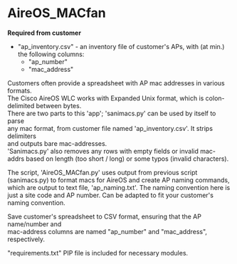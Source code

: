 # AireOS_MACfan
**Required from customer**
* "ap_inventory.csv" - an inventory file of customer's APs, with (at min.) the following columns:
  * "ap_number"
  * "mac_address"
  
Customers often provide a spreadsheet with AP mac addresses in various formats.    
The Cisco AireOS WLC works with Expanded Unix format, which is colon-delimited between bytes.   
There are two parts to this 'app'; 'sanimacs.py' can be used by itself to parse    
any mac format, from customer file named 'ap_inventory.csv'. It strips delimiters  
and outputs bare mac-addresses.                                                     
'Sanimacs.py' also removes any rows with empty fields or invalid mac-addrs based on
length (too short / long) or some typos (invalid characters).                      
                                                                                   
The script, 'AireOS_MACfan.py' uses output from previous script (sanimacs.py) to format macs for
AireOS and create AP naming commands, which are output to text file, 'ap_naming.txt'.
The naming convention here is just a site code and AP number. Can be adapted to fit
your customer's naming convention.                                                 
                                                                                   
Save customer's spreadsheet to CSV format, ensuring that the AP name/number and    
mac-address columns are named "ap_number" and "mac_address", respectively.

"requirements.txt" PIP file is included for necessary modules.
